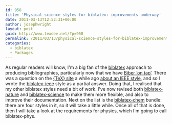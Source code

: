```yaml
---
id: 958
title: 'Physical science styles for biblatex: improvements underway'
date: 2011-03-13T12:52:31+00:00
author: josephwright
layout: post
guid: http://www.texdev.net/?p=958
permalink: /2011/03/13/physical-science-styles-for-biblatex-improvements-underway/
categories:
  - biblatex
  - Packages
---
```

As regular readers will know, I'm a big fan of the [biblatex](https://ctan.org/pkg/biblatex) approach to producing bibliographies, particularly now that we have [Biber ‘on tap’](http://www.texdev.net/2011/03/10/biber-now-in-tex-live-2010/). There was a question on the [{TeX} site](http://tex.stackexchange.com/) a while ago [about an IEEE style](http://tex.stackexchange.com/questions/10727/ieee-and-aip-bibliography-styles-in-biblatex), and so I wrote the [biblatex-ieee](https://ctan.org/pkg/biblatex-ieee) style as a partial answer. Doing that, I realised that my other biblatex styles need a bit of work. I've now revised both [biblatex-nature](https://ctan.org/pkg/biblatex-nature) and [biblatex-science](https://ctan.org/pkg/biblatex-science) to make them more flexible, and also to improve their documentation. Next on the list is the [biblatex-chem](https://ctan.org/pkg/biblatex-chem) bundle: there are four styles in it, so it will take a little while. Once all of that is done, then I will take a look at the requirements for physics, which I'm going to call biblatex-phys.
